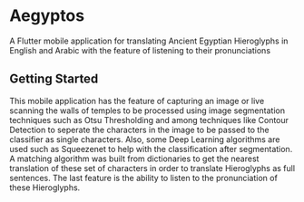 # Aegyptos

A Flutter mobile application for translating Ancient Egyptian Hieroglyphs in English and Arabic with the feature of listening to their pronunciations 

## Getting Started

This mobile application has the feature of capturing an image or live scanning the walls of temples to be processed using image segmentation techniques such as Otsu Thresholding and among techniques like Contour Detection to seperate the characters in the image to be passed to the classifier as single characters. Also, some Deep Learning algorithms are used such as Squeezenet to help with the classification after segmentation. A matching algorithm was built from dictionaries to get the nearest translation of these set of characters in order to translate Hieroglyphs as full sentences. The last feature is the ability to listen to the pronunciation of these Hieroglyphs.

